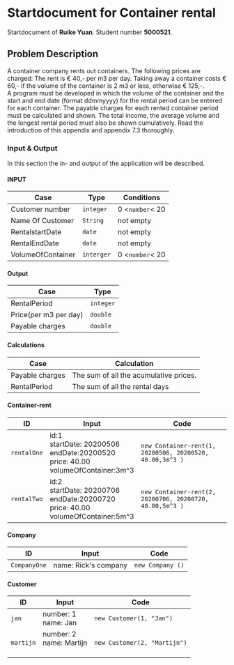 # Startdocument for Container rental

Startdocument of **Ruike Yuan**. Student number **5000521**.

## Problem Description
A container company rents out containers. The following prices are charged: 
The rent is € 40,- per m3 per day. Taking away a container costs € 60,- if the  volume of the container is 2 m3 or less, otherwise € 125,-.  
 A program must be developed in which the volume of the container and the 
start and end date (format ddmmyyyy) for the rental period can be entered for 
each container. The payable charges for each rented container period must be 
calculated and shown. The total income, the average volume and the longest 
rental period must also be shown cumulatively.    Read the introduction of this appendix and appendix 7.3 thoroughly.  

### Input & Output

In this section the in- and output of the application will be described.

#### INPUT
      
|Case|Type|Conditions|
|----|----|----------|
|Customer number|`integer`|0 <`number`< 20|
|Name Of Customer|`String` |not empty|
|RentalstartDate|`date`|not empty|
|RentalEndDate|`date`|not empty|
|VolumeOfContainer|`interger`|0 <`number`< 20|


#### Output

|Case|Type|
|----|----|
|RentalPeriod|`integer`|
|Price(per m3 per day)|`double`|
|Payable charges|`double`|

#### Calculations

| Case              | Calculation                        |
| ----------------- | ---------------------------------- |
| Payable charges | The sum of all the acumulative prices. |
| RentalPeriod | The sum of all the rental days |

#### Container-rent                

| ID            | Input                             | Code                              |
| ------------- | --------------------------------- | --------------------------------- |
| `rentalOne` | id:1 <br/>startDate: 20200506<br/>endDate:20200520<br />price: 40.00<br/>volumeOfContainer:3m^3 | `new Container-rent(1, 20200506, 20200520, 40.00,3m^3 )` |
| `rentalTwo` | id:2 <br/>startDate: 20200706<br/>endDate:20200720<br />price: 40.00<br/>volumeOfContainer:5m^3 | `new Container-rent(2, 20200706, 20200720, 40.00,5m^3 )` |

#### Company
| ID           | Input | Code          |
| ------------ | ----- | ------------- |
| `CompanyOne` | name: Rick's company| `new Company ()` |

#### Customer

| ID        | Input                                                        | Code                                               |
| --------- | ------------------------------------------------------------ | -------------------------------------------------- |
| `jan`     | number: 1<br />name: Jan<br />                    | `new Customer(1, "Jan")`                  |
| `martijn` | number: 2<br />name: Martijn<br /><br /> | `new Customer(2, "Martijn")` |
